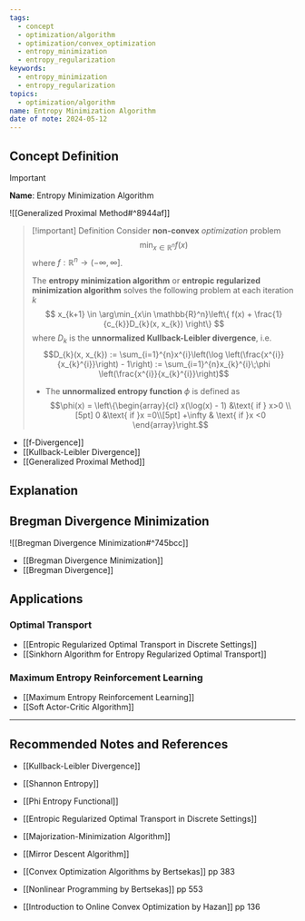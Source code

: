 ```yaml
---
tags:
  - concept
  - optimization/algorithm
  - optimization/convex_optimization
  - entropy_minimization
  - entropy_regularization
keywords:
  - entropy_minimization
  - entropy_regularization
topics:
  - optimization/algorithm
name: Entropy Minimization Algorithm
date of note: 2024-05-12
---
```


## Concept Definition

>[!important]
>**Name**: Entropy Minimization Algorithm

![[Generalized Proximal Method#^8944af]]

>[!important] Definition
>Consider **non-convex** *optimization* problem
>$$
>\min_{x \in \mathbb{R}^{n}} f(x)
>$$
>where $f: \mathbb{R}^{n} \to (-\infty, \infty]$.
>
>The **entropy minimization algorithm** or **entropic regularized minimization algorithm** solves the following problem at each iteration $k$
>$$
> x_{k+1} \in \arg\min_{x\in \mathbb{R}^n}\left\{ f(x) + \frac{1}{c_{k}}D_{k}(x, x_{k}) \right\} 
>$$
>where $D_{k}$ is the **unnormalized Kullback-Leibler divergence**, i.e. $$D_{k}(x, x_{k}) := \sum_{i=1}^{n}x^{i}\left(\log \left(\frac{x^{i}}{x_{k}^{i}}\right) - 1\right) := \sum_{i=1}^{n}x_{k}^{i}\;\phi \left(\frac{x^{i}}{x_{k}^{i}}\right)$$
>- The **unnormalized entropy function** $\phi$ is defined as $$\phi(x) = \left\{\begin{array}{cl} x(\log(x) - 1) &\text{ if } x>0 \\[5pt] 0 &\text{ if }x =0\\[5pt] +\infty & \text{ if }x <0 \end{array}\right.$$

- [[f-Divergence]]
- [[Kullback-Leibler Divergence]]
- [[Generalized Proximal Method]]

## Explanation



## Bregman Divergence Minimization

![[Bregman Divergence Minimization#^745bcc]]

- [[Bregman Divergence Minimization]]
- [[Bregman Divergence]]


## Applications

### Optimal Transport

- [[Entropic Regularized Optimal Transport in Discrete Settings]]
- [[Sinkhorn Algorithm for Entropy Regularized Optimal Transport]]

### Maximum Entropy Reinforcement Learning

- [[Maximum Entropy Reinforcement Learning]]
- [[Soft Actor-Critic Algorithm]]




-----------
##  Recommended Notes and References



- [[Kullback-Leibler Divergence]]
- [[Shannon Entropy]]
- [[Phi Entropy Functional]]

- [[Entropic Regularized Optimal Transport in Discrete Settings]]



- [[Majorization-Minimization Algorithm]]
- [[Mirror Descent Algorithm]]


- [[Convex Optimization Algorithms by Bertsekas]] pp 383
- [[Nonlinear Programming by Bertsekas]] pp 553
- [[Introduction to Online Convex Optimization by Hazan]] pp 136